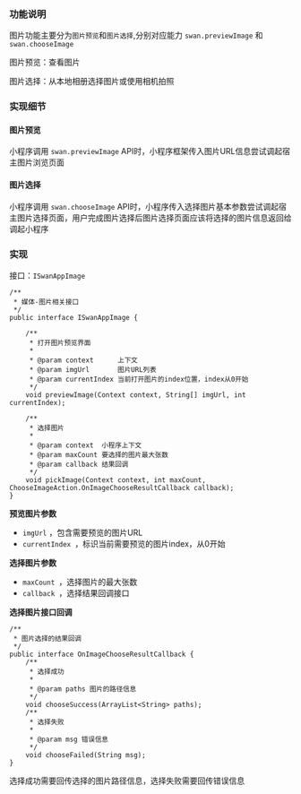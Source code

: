 
### 功能说明

图片功能主要分为`图片预览`和`图片选择`,分别对应能力 `swan.previewImage` 和 `swan.chooseImage`

图片预览：查看图片

图片选择：从本地相册选择图片或使用相机拍照

 
### 实现细节

#### 图片预览
 
小程序调用 `swan.previewImage` API时，小程序框架传入图片URL信息尝试调起宿主图片浏览页面

#### 图片选择

小程序调用 `swan.chooseImage` API时，小程序传入选择图片基本参数尝试调起宿主图片选择页面，用户完成图片选择后图片选择页面应该将选择的图片信息返回给调起小程序
 
### 实现

接口：`ISwanAppImage`

```
/**
 * 媒体-图片相关接口
 */
public interface ISwanAppImage {

    /**
     * 打开图片预览界面
     *
     * @param context      上下文
     * @param imgUrl       图片URL列表
     * @param currentIndex 当前打开图片的index位置，index从0开始
     */
    void previewImage(Context context, String[] imgUrl, int currentIndex);

    /**
     * 选择图片
     *
     * @param context  小程序上下文
     * @param maxCount 要选择的图片最大张数
     * @param callback 结果回调
     */
    void pickImage(Context context, int maxCount, ChooseImageAction.OnImageChooseResultCallback callback);
}
```

**预览图片参数**

* `imgUrl` ，包含需要预览的图片URL
* `currentIndex `，标识当前需要预览的图片index，从0开始 

**选择图片参数**

* `maxCount `，选择图片的最大张数
* `callback `，选择结果回调接口

**选择图片接口回调**

```
/**
 * 图片选择的结果回调
 */
public interface OnImageChooseResultCallback {
    /**
     * 选择成功
     *
     * @param paths 图片的路径信息
     */
    void chooseSuccess(ArrayList<String> paths);
    /**
     * 选择失败
     *
     * @param msg 错误信息
     */
    void chooseFailed(String msg);
}
```

选择成功需要回传选择的图片路径信息，选择失败需要回传错误信息



